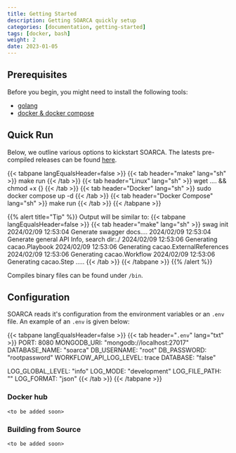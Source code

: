 ```yaml
---
title: Getting Started
description: Getting SOARCA quickly setup
categories: [documentation, getting-started]
tags: [docker, bash]
weight: 2
date: 2023-01-05
---
```


## Prerequisites

Before you begin, you might need to install the following tools:


- [golang](https://go.dev/doc/install)
- [docker & docker compose](https://docs.docker.com/engine/install/)

## Quick Run

Below, we outline various options to kickstart SOARCA. The latests pre-compiled releases can be found [here]().

{{< tabpane langEqualsHeader=false  >}}
{{< tab header="make" lang="sh" >}}
make run
{{< /tab >}}
{{< tab header="Linux" lang="sh" >}}
wget .... && chmod +x {}
{{< /tab >}}
{{< tab header="Docker" lang="sh" >}}
sudo docker compose up -d
{{< /tab >}}
{{< tab header="Docker Compose" lang="sh" >}}
make run
{{< /tab >}}
{{< /tabpane >}}




{{% alert title="Tip" %}}
Output will be similar to:
{{< tabpane langEqualsHeader=false  >}}
{{< tab header="make" lang="sh" >}}
swag init
2024/02/09 12:53:04 Generate swagger docs....
2024/02/09 12:53:04 Generate general API Info, search dir:./
2024/02/09 12:53:06 Generating cacao.Playbook
2024/02/09 12:53:06 Generating cacao.ExternalReferences
2024/02/09 12:53:06 Generating cacao.Workflow
2024/02/09 12:53:06 Generating cacao.Step
.....
{{< /tab >}}
{{< /tabpane >}}
{{% /alert %}}

Compiles binary files can be found under `/bin`. 


## Configuration

SOARCA reads it's configuration from the environment variables or an `.env` file. An example of an `.env` is given below:

{{< tabpane langEqualsHeader=false  >}}
{{< tab header="`.env`" lang="txt" >}}
PORT: 8080
MONGODB_URI: "mongodb://localhost:27017"
DATABASE_NAME: "soarca"
DB_USERNAME: "root"
DB_PASSWORD: "rootpassword"
WORKFLOW_API_LOG_LEVEL: trace
DATABASE: "false"

LOG_GLOBAL_LEVEL: "info"
LOG_MODE: "development"
LOG_FILE_PATH: ""
LOG_FORMAT: "json"
{{< /tab >}}
{{< /tabpane >}}

### Docker hub 

`<to be added soon>`

### Building from Source

`<to be added soon>`
